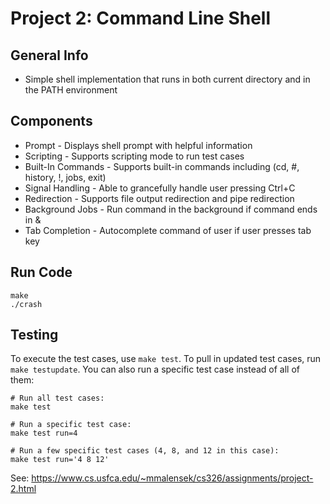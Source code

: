 # Project 2: Command Line Shell

## General Info
* Simple shell implementation that runs in both current directory and in the PATH environment

## Components
* Prompt - Displays shell prompt with helpful information
* Scripting - Supports scripting mode to run test cases
* Built-In Commands - Supports built-in commands including (cd, #, history, !, jobs, exit)
* Signal Handling - Able to grancefully handle user pressing Ctrl+C
* Redirection - Supports file output redirection and pipe redirection
* Background Jobs - Run command in the background if command ends in &
* Tab Completion - Autocomplete command of user if user presses tab key

## Run Code
```
make
./crash
```

## Testing

To execute the test cases, use `make test`. To pull in updated test cases, run `make testupdate`. You can also run a specific test case instead of all of them:

```
# Run all test cases:
make test

# Run a specific test case:
make test run=4

# Run a few specific test cases (4, 8, and 12 in this case):
make test run='4 8 12'
```
See: https://www.cs.usfca.edu/~mmalensek/cs326/assignments/project-2.html
